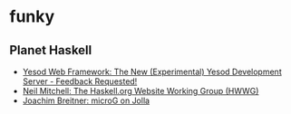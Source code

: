 # funky

## Planet Haskell
- [Yesod Web Framework: The New (Experimental) Yesod Development Server - Feedback Requested!](http://www.yesodweb.com/blog/2016/11/new-yesod-devel-server)
- [Neil Mitchell: The Haskell.org Website Working Group (HWWG)](http://neilmitchell.blogspot.com/2016/11/the-haskellorg-website-working-group.html)
- [Joachim Breitner: microG on Jolla](http://www.joachim-breitner.de/blog/713-microG_on_Jolla)



